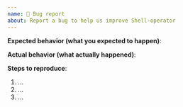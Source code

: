 ```yaml
---
name: 🐛 Bug report
about: Report a bug to help us improve Shell-operator
---
```

<!--
           Thank you for sending a bug report! Here are some tips:

1. Please fill out the template below to make it easier to debug your problem.
2. If you are not sure if it is a bug or not, you can ask in Discussions.
-->

**Expected behavior (what you expected to happen)**:

**Actual behavior (what actually happened)**:

**Steps to reproduce**:
1. ...
2. ...
3. ...
